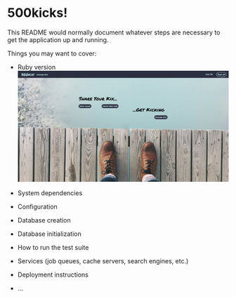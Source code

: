 # 500kicks!

This README would normally document whatever steps are necessary to get the
application up and running.

Things you may want to cover:

* Ruby version
   ![Home Page](./pic1.png)
    <!-- Format: ![Alt Text](url) -->
* System dependencies

* Configuration

* Database creation

* Database initialization

* How to run the test suite

* Services (job queues, cache servers, search engines, etc.)

* Deployment instructions

* ...

